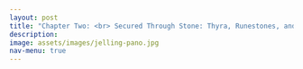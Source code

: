 ```yaml
---
layout: post
title: "Chapter Two: <br> Secured Through Stone: Thyra, Runestones, and the Monumental Jelling Dynasty"
description: 
image: assets/images/jelling-pano.jpg
nav-menu: true
---
```

